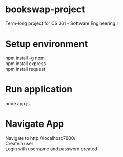# bookswap-project
Term-long project for CS 361 - Software Engineering I

# Setup environment

npm install -g npm <br />
npm install express <br />
npm install request <br />

# Run application
node app.js

# Navigate App
Navigate to http://localhost:7600/ <br />
Create a user <br />
Login with username and password created <br />

